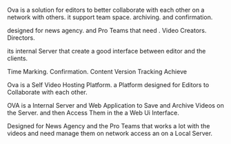 Ova is a solution for editors to better collaborate with each other on a network with others.
it support team space. archiving.
and confirmation.

designed for news agency. and Pro Teams that need . Video Creators. Directors.

its internal Server that create a good interface between editor and the clients.

Time Marking.
Confirmation.
Content Version Tracking
Achieve 


Ova is a Self Video Hosting Platform.
a Platform designed for Editors to Collaborate with each other.

OVA is a Internal Server and Web Application to Save and Archive Videos on the Server.
and then Access Them in the a Web Ui Interface.

Designed for News Agency and the Pro Teams that works a lot with the videos and need manage them on network access an on a Local Server.
